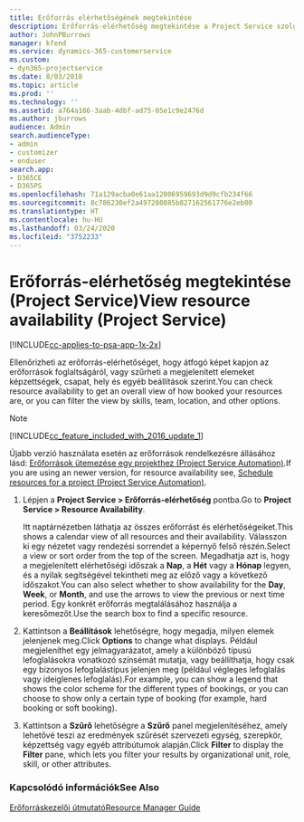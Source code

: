 ```yaml
---
title: Erőforrás elérhetőségének megtekintése
description: Erőforrás-elérhetőség megtekintése a Project Service szolgáltatásban
author: JohnPBurrows
manager: kfend
ms.service: dynamics-365-customerservice
ms.custom:
- dyn365-projectservice
ms.date: 8/03/2018
ms.topic: article
ms.prod: ''
ms.technology: ''
ms.assetid: a764a166-3aab-4dbf-ad75-05e1c9e2476d
ms.author: jburrows
audience: Admin
search.audienceType:
- admin
- customizer
- enduser
search.app:
- D365CE
- D365PS
ms.openlocfilehash: 71a129acba0e61aa12006959693d9d9cfb234f66
ms.sourcegitcommit: 8c786230ef2a497280885b827162561776e2eb00
ms.translationtype: HT
ms.contentlocale: hu-HU
ms.lasthandoff: 03/24/2020
ms.locfileid: "3752233"
---
```

# <a name="view-resource-availability-project-service"></a><span data-ttu-id="81504-103">Erőforrás-elérhetőség megtekintése (Project Service)</span><span class="sxs-lookup"><span data-stu-id="81504-103">View resource availability (Project Service)</span></span>

[!INCLUDE[cc-applies-to-psa-app-1x-2x](../includes/cc-applies-to-psa-app-1x-2x.md)]

<span data-ttu-id="81504-104">Ellenőrizheti az erőforrás-elérhetőséget, hogy átfogó képet kapjon az erőforrások foglaltságáról, vagy szűrheti a megjelenített elemeket képzettségek, csapat, hely és egyéb beállítások szerint.</span><span class="sxs-lookup"><span data-stu-id="81504-104">You can check resource availability to get an overall view of how booked your resources are, or you can filter the view by skills, team, location, and other options.</span></span>  
  
> [!NOTE]
> [!INCLUDE[cc_feature_included_with_2016_update_1](../includes/cc-feature-included-with-2016-update-1.md)]  
> 
>  <span data-ttu-id="81504-105">Újabb verzió használata esetén az erőforrások rendelkezésre állásához lásd: [Erőforrások ütemezése egy projekthez (Project Service Automation)](../project-service/schedule-resources-project.md).</span><span class="sxs-lookup"><span data-stu-id="81504-105">If you are using an newer version, for resource availability see, [Schedule resources for a project (Project Service Automation)](../project-service/schedule-resources-project.md).</span></span>  

1. <span data-ttu-id="81504-106">Lépjen a **Project Service > Erőforrás-elérhetőség** pontba.</span><span class="sxs-lookup"><span data-stu-id="81504-106">Go to **Project Service > Resource Availability**.</span></span>  

    <span data-ttu-id="81504-107">Itt naptárnézetben láthatja az összes erőforrást és elérhetőségeiket.</span><span class="sxs-lookup"><span data-stu-id="81504-107">This shows a calendar view of all resources and their availability.</span></span> <span data-ttu-id="81504-108">Válasszon ki egy nézetet vagy rendezési sorrendet a képernyő felső részén.</span><span class="sxs-lookup"><span data-stu-id="81504-108">Select a view or sort order from the top of the screen.</span></span> <span data-ttu-id="81504-109">Megadhatja azt is, hogy a megjelenített elérhetőségi időszak a **Nap**, a **Hét** vagy a **Hónap** legyen, és a nyilak segítségével tekintheti meg az előző vagy a következő időszakot.</span><span class="sxs-lookup"><span data-stu-id="81504-109">You can also select whether to show availability for the **Day**, **Week**, or **Month**, and use the arrows to view the previous or next time period.</span></span> <span data-ttu-id="81504-110">Egy konkrét erőforrás megtalálásához használja a keresőmezőt.</span><span class="sxs-lookup"><span data-stu-id="81504-110">Use the search box to find a specific resource.</span></span>  

2. <span data-ttu-id="81504-111">Kattintson a **Beállítások** lehetőségre, hogy megadja, milyen elemek jelenjenek meg.</span><span class="sxs-lookup"><span data-stu-id="81504-111">Click **Options** to change what displays.</span></span> <span data-ttu-id="81504-112">Például megjeleníthet egy jelmagyarázatot, amely a különböző típusú lefoglalásokra vonatkozó színsémát mutatja, vagy beállíthatja, hogy csak egy bizonyos lefoglalástípus jelenjen meg (például végleges lefoglalás vagy ideiglenes lefoglalás).</span><span class="sxs-lookup"><span data-stu-id="81504-112">For example, you can show a legend that shows the color scheme for the different types of bookings, or you can choose to show only a certain type of booking (for example, hard booking or soft booking).</span></span>  

3. <span data-ttu-id="81504-113">Kattintson a **Szűrő** lehetőségre a **Szűrő** panel megjelenítéséhez, amely lehetővé teszi az eredmények szűrését szervezeti egység, szerepkör, képzettség vagy egyéb attribútumok alapján.</span><span class="sxs-lookup"><span data-stu-id="81504-113">Click **Filter** to display the **Filter** pane, which lets you filter your results by organizational unit, role, skill, or other attributes.</span></span>  

### <a name="see-also"></a><span data-ttu-id="81504-114">Kapcsolódó információk</span><span class="sxs-lookup"><span data-stu-id="81504-114">See Also</span></span>  
 [<span data-ttu-id="81504-115">Erőforráskezelői útmutató</span><span class="sxs-lookup"><span data-stu-id="81504-115">Resource Manager Guide</span></span>](../project-service/resource-manager-guide.md)
